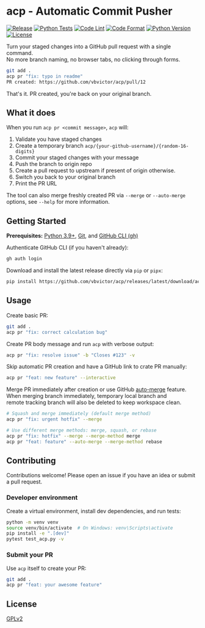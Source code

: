 # acp - Automatic Commit Pusher

[![Release](https://img.shields.io/github/v/release/vbvictor/acp)](https://github.com/vbvictor/acp/releases/latest)
[![Python Tests](https://github.com/vbvictor/acp/actions/workflows/tests.yaml/badge.svg)](https://github.com/vbvictor/acp/actions/workflows/tests.yaml)
[![Code Lint](https://github.com/vbvictor/acp/actions/workflows/code-lint.yaml/badge.svg)](https://github.com/vbvictor/acp/actions/workflows/code-lint.yaml)
[![Code Format](https://github.com/vbvictor/acp/actions/workflows/code-format.yaml/badge.svg)](https://github.com/vbvictor/acp/actions/workflows/code-format.yaml)
[![Python Version](https://img.shields.io/badge/python-3.9%2B-blue)](https://www.python.org/downloads/)
[![License](https://img.shields.io/badge/license-GPLv2-blue.svg)](https://github.com/vbvictor/acp/blob/main/LICENSE)

Turn your staged changes into a GitHub pull request with a single command. \
No more branch naming, no browser tabs, no clicking through forms.

```bash
git add .
acp pr "fix: typo in readme"
PR created: https://github.com/vbvictor/acp/pull/12
```

That's it. PR created, you're back on your original branch.

## What it does

When you run `acp pr <commit message>`, `acp` will:

1. Validate you have staged changes
2. Create a temporary branch `acp/{your-github-username}/{random-16-digits}`
3. Commit your staged changes with your message
4. Push the branch to origin repo
5. Create a pull request to upstream if present of origin otherwise.
6. Switch you back to your original branch
7. Print the PR URL

The tool can also merge freshly created PR via `--merge` or `--auto-merge` options, see `--help` for more information.

## Getting Started

**Prerequisites:** [Python 3.9+][python], [Git][git], and [GitHub CLI (gh)][gh]

Authenticate GitHub CLI (if you haven't already):

```bash
gh auth login
```

Download and install the latest release directly via `pip` or `pipx`:

```bash
pip install https://github.com/vbvictor/acp/releases/latest/download/acp-0.4.0-py3-none-any.whl
```

## Usage

Create basic PR:

```bash
git add .
acp pr "fix: correct calculation bug"
```

Create PR body message and run `acp` with verbose output:

```bash
acp pr "fix: resolve issue" -b "Closes #123" -v
```

Skip automatic PR creation and have a GitHub link to crate PR manually:

```bash
acp pr "feat: new feature" --interactive
```

Merge PR immediately after creation or use GitHub [auto-merge][auto-merge] feature. \
When merging branch immediately, temporary local branch and \
remote tracking branch will also be deleted to keep workspace clean.

```bash
# Squash and merge immediately (default merge method)
acp pr "fix: urgent hotfix" --merge

# Use different merge methods: merge, squash, or rebase
acp pr "fix: hotfix" --merge --merge-method merge
acp pr "feat: feature" --auto-merge --merge-method rebase
```

## Contributing

Contributions welcome! Please open an issue if you have an idea or submit a pull request.

### Developer environment

Create a virtual environment, install dev dependencies, and run tests:

```bash
python -m venv venv
source venv/bin/activate  # On Windows: venv\Scripts\activate
pip install -e ".[dev]"
pytest test_acp.py -v
```

### Submit your PR

Use `acp` itself to create your PR:

```bash
git add .
acp pr "feat: your awesome feature"
```

## License

[GPLv2](LICENSE)

[python]: https://www.python.org/
[git]: https://git-scm.com/
[gh]: https://cli.github.com/
[auto-merge]: https://docs.github.com/en/pull-requests/collaborating-with-pull-requests/incorporating-changes-from-a-pull-request/automatically-merging-a-pull-request
